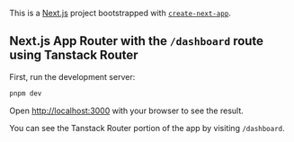 This is a [Next.js](https://nextjs.org/) project bootstrapped with [`create-next-app`](https://github.com/vercel/next.js/tree/canary/packages/create-next-app).

## Next.js App Router with the `/dashboard` route using Tanstack Router

First, run the development server:

```bash
pnpm dev
```

Open [http://localhost:3000](http://localhost:3000) with your browser to see the result.

You can see the Tanstack Router portion of the app by visiting `/dashboard`.
